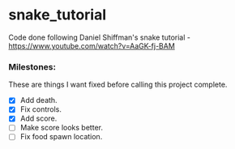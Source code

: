 # snake_tutorial
Code done following Daniel Shiffman's snake tutorial - https://www.youtube.com/watch?v=AaGK-fj-BAM

### Milestones:
These are things I want fixed before calling this project complete.
- [x] Add death.
- [x] Fix controls.
- [x] Add score.
- [ ] Make score looks better.
- [ ] Fix food spawn location.
